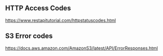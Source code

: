 ## HTTP Access Codes
https://www.restapitutorial.com/httpstatuscodes.html
## S3 Error codes
https://docs.aws.amazon.com/AmazonS3/latest/API/ErrorResponses.html


